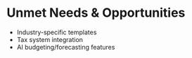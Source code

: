 # Unmet Needs & Opportunities

- Industry-specific templates
- Tax system integration
- AI budgeting/forecasting features